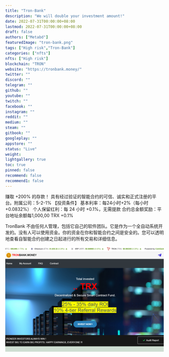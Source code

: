 ```yaml
---
title: "Tron-Bank"
description: "We will double your investment amount!"
date: 2022-07-31T00:00:00+08:00
lastmod: 2022-07-31T00:00:00+08:00
draft: false
authors: ["Metabd"]
featuredImage: "tron-bank.png"
tags: ["High risk","Tron-Bank"]
categories: ["nfts"]
nfts: ["High risk"]
blockchain: "TRON"
website: "https://tronbank.money/"
twitter: ""
discord: ""
telegram: ""
github: ""
youtube: ""
twitch: ""
facebook: ""
instagram: ""
reddit: ""
medium: ""
steam: ""
gitbook: ""
googleplay: ""
appstore: ""
status: "Live"
weight: 
lightgallery: true
toc: true
pinned: false
recommend: false
recommend1: false
---
```

赚取 +200% 的存款！
具有经过验证的智能合约的可信、诚实和正式注册的平台。附属公司：5-2-1%
【投资条件】
基本利率：每24小时+2%（每小时+0.0832%）
个人保留红利：每 24 小时 +0.1%，无需提款
合约总金额奖励：平台地址余额每1,000,00 TRX +0.1%

TronBank 不由任何人管理，包括它自己的软件团队。它是作为一个全自动系统开发的。没有人可以使用资金。你的资金在你和智能合约之间是安全的。您可以透明地查看自智能合约创建之日起进行的所有交易和详细信息。

![tronbank-dapp-high-risk-tron-image1_d7c3cdeca13e17ac5ec55a460b06cd5b](tronbank-dapp-high-risk-tron-image1_d7c3cdeca13e17ac5ec55a460b06cd5b.png)
